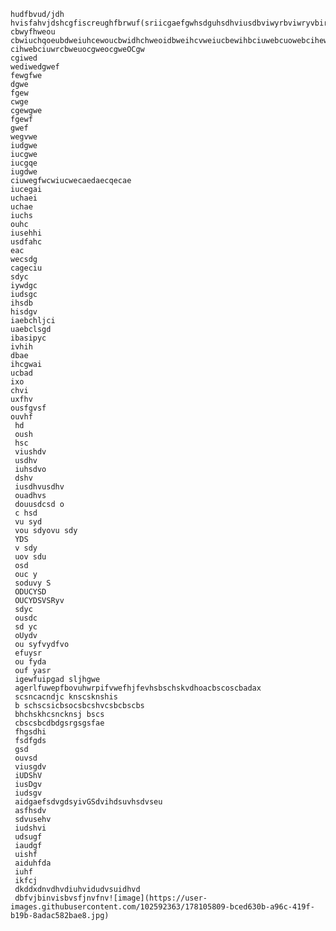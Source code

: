     hudfbvud/jdh hvisfahvjdshcgfiscreughfbrwuf(sriicgaefgwhsdguhsdhviusdbviwyrbviwryvbirwyvbwrihcbweiu
    cbwyfhweou
    cbwiuchqoeubdweiuhcewoucbwidhchweoidbweihcvweiucbewihbciuwebcuowebcihew cihwebciuwrcbweuocgweocgweOCgw
    cgiwed
    wediwedgwef
    fewgfwe
    dgwe
    fgew
    cwge
    cgewgwe
    fgewf
    gwef
    wegvwe
    iudgwe
    iucgwe
    iucgqe
    iugdwe
    ciuwegfwcwiucwecaedaecqecae
    iucegai
    uchaei
    uchae
    iuchs
    ouhc
    iusehhi
    usdfahc
    eac
    wecsdg
    cageciu
    sdyc
    iywdgc
    iudsgc
    ihsdb 
    hisdgv
    iaebchljci
    uaebclsgd
    ibasipyc
    ivhih
    dbae
    ihcgwai
    ucbad
    ixo
    chvi
    uxfhv
    ousfgvsf
    ouvhf
     hd
     oush
     hsc
     viushdv
     usdhv
     iuhsdvo
     dshv
     iusdhvusdhv
     ouadhvs
     douusdcsd o
     c hsd
     vu syd
     vou sdyovu sdy
     YDS
     v sdy
     uov sdu
     osd
     ouc y
     soduvy S
     ODUCYSD
     OUCYDSVSRyv
     sdyc
     ousdc
     sd yc
     oUydv
     ou syfvydfvo 
     efuysr
     ou fyda
     ouf yasr
     igewfuipgad sljhgwe
     agerlfuwepfbovuhwrpifvwefhjfevhsbschskvdhoacbscoscbadax
     scsncacndjc knscsknshis
     b schscsicbsocsbcshvcsbcbscbs
     bhchskhcsncknsj bscs
     cbscsbcdbdgsrgsgsfae
     fhgsdhi
     fsdfgds
     gsd
     ouvsd
     viusgdv
     iUDShV
     iusDgv
     iudsgv
     aidgaefsdvgdsyivGSdvihdsuvhsdvseu
     asfhsdv
     sdvusehv
     iudshvi
     udsugf
     iaudgf
     uishf
     aiduhfda
     iuhf
     ikfcj
     dkddxdnvdhvdiuhvidudvsuidhvd
     dbfvjbinvisbvsfjnvfnv![image](https://user-images.githubusercontent.com/102592363/178105809-bced630b-a96c-419f-b19b-8adac582bae8.jpg)
